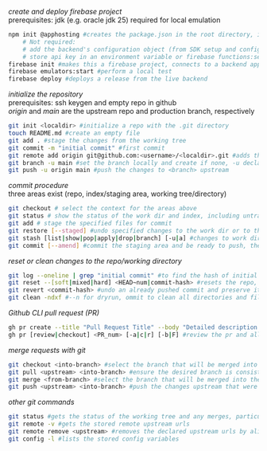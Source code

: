 _create and deploy firebase project_\
prerequisites: jdk (e.g. oracle jdk 25) required for local emulation
```bash
npm init @apphosting #creates the package.json in the root directory, in this case '/apphosting' with firebase scaffolding
    # Not required:
    # add the backend's configuration object (from SDK setup and configuration) to the app's entry point (main.js or index.js)
    # store api key in an environment variable or firebase functions:secrets
firebase init #makes this a firebase project, connects to a backend app, and optionally to github for triggered deployments
firebase emulators:start #perform a local test
firebase deploy #deploys a release from the live backend
```

_initialize the repository_\
prerequisites: ssh keygen and empty repo in github\
*origin* and *main* are the upstream repo and production branch, respectively
```bash
git init <localdir> #initialize a repo with the .git directory
touch README.md #create an empty file
git add . #stage the changes from the working tree
git commit -m "initial commit" #first commit
git remote add origin git@github.com:<username>/<localdir>.git #adds the upstream url, must be valid
git branch -u main #set the branch locally and create if none, -u declares the upstream branch
git push -u origin main #push the changes to <branch> upstream
```

_commit procedure_\
three areas exist (repo, index/staging area, working tree/directory)
```bash
git checkout # select the context for the areas above
git status # show the status of the work dir and index, including untracked files
git add # stage the specified files for commit
git restore [--staged] #undo specified changes to the work dir or to the index (with --staged)
git stash [list|show|pop|apply|drop|branch] [-u|a] #changes to work dir and index are saved to and applied from the stash stack, -u includes untracked files, -a includes all including ignored files 
git commit [--amend] #commit the staging area and be ready to push, the --amend option modifies the last commit before push and assigns a new hash
```

_reset or clean changes to the repo/working directory_
```bash 
git log --oneline | grep "initial commit" #to find the hash of initial or other commit message
git reset --[soft|mixed|hard] <HEAD~num|commit-hash> #resets the repo, then index, and finally working tree respectively to a specified commit
git revert <commit-hash> #undo an already pushed commit and preserve its history
git clean -ndxf #--n for dryrun, ommit to clean all directories and files from the working tree
```

_Github CLI pull request (PR)_
```bash
gh pr create --title "Pull Request Title" --body "Detailed description of changes" --base main --head your-feature-branch #initiate the pull request
gh pr [review|checkout] <PR_num> [-a|c|r] [-b|F] #review the pr and allows for checkout, -a approves, -c adds a comment, -r requests a change. Comments: -b for inline, -F for file
```

_merge requests with git_
```bash
git checkout <into-branch> #select the branch that will be merged into such as main or dev
git pull <upstream> <into-branch> #ensure the desired branch is consistent with upstream
git merge <from-branch> #select the branch that will be merged into the current branch
git push <upstream> <into-branch> #push the changes upstream that were merged
```

_other git commands_
```bash
git status #gets the status of the working tree and any merges, particularly if there are any merge conflicts. To manually resolve, remove the conflict markers--preserving the desired changes, stage, and finally commit the merged changes
git remote -v #gets the stored remote upstream urls
git remote remove <upstream> #removes the declared upstream urls by alias
git config -l #lists the stored config variables
```